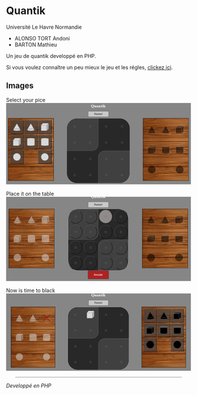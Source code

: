 # Quantik
Université Le Havre Normandie

<ul>
    <li>
    ALONSO TORT Andoni
    </li>
    <li>
    BARTON Mathieu
    </li>
</ul>


Un jeu de quantik developpé en PHP.

Si vous voulez connaître un peu mieux le jeu et les régles, [clickez ici](https://www.youtube.com/watch?v=Ft-4FJpZG7Q).

<h2>Images</h2>

Select your pice
![start](./projectImages/1.png)

Place it on the table
![place](./projectImages/2.png)

Now is time to black
![place](./projectImages/3.png)

<div style="width:90%; border-top: 1px solid gray; margin: 10px auto;"></div>

<i>Developpé en PHP</i>